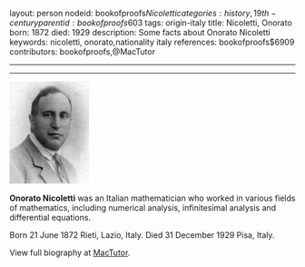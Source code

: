 layout: person
nodeid: bookofproofs$Nicoletti
categories: history,19th-century
parentid: bookofproofs$603
tags: origin-italy
title: Nicoletti, Onorato
born: 1872
died: 1929
description: Some facts about Onorato Nicoletti
keywords: nicoletti, onorato,nationality italy
references: bookofproofs$6909
contributors: bookofproofs,@MacTutor

---


---

![Nicoletti.jpg](https://github.com/bookofproofs/bookofproofs.github.io/blob/main/_sources/_assets/images/portraits/Nicoletti.jpg?raw=true)

**Onorato Nicoletti**  was an Italian mathematician who worked in various fields of mathematics, including numerical analysis, infinitesimal analysis and differential equations.

Born 21 June 1872 Rieti, Lazio, Italy. Died 31 December 1929 Pisa, Italy.


View full biography at [MacTutor](https://mathshistory.st-andrews.ac.uk/Biographies/Nicoletti/).
